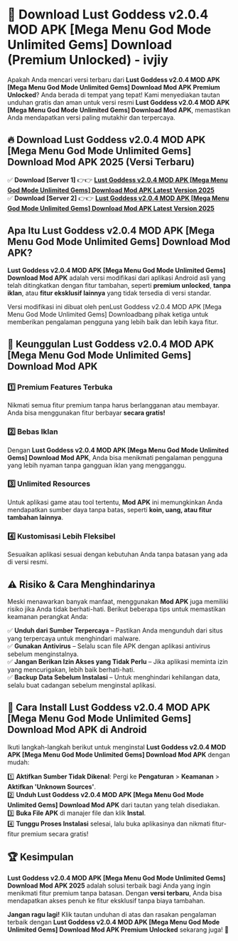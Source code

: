 # 🎯 Download Lust Goddess v2.0.4 MOD APK [Mega Menu God Mode Unlimited Gems] Download (Premium Unlocked) -  ivjiy

Apakah Anda mencari versi terbaru dari **Lust Goddess v2.0.4 MOD APK [Mega Menu God Mode Unlimited Gems] Download Mod APK Premium Unlocked**? Anda berada di tempat yang tepat! Kami menyediakan tautan unduhan gratis dan aman untuk versi resmi **Lust Goddess v2.0.4 MOD APK [Mega Menu God Mode Unlimited Gems] Download Mod APK**, memastikan Anda mendapatkan versi paling mutakhir dan terpercaya.

## 🔥 Download Lust Goddess v2.0.4 MOD APK [Mega Menu God Mode Unlimited Gems] Download Mod APK 2025 (Versi Terbaru)

✅ **Download [Server 1]** 👉👉 [**Lust Goddess v2.0.4 MOD APK [Mega Menu God Mode Unlimited Gems] Download Mod APK Latest Version 2025**](https://momento.my/?title=Lust_Goddess_v2.0.4_MOD_APK_[Mega_Menu_God_Mode_Unlimited_Gems]_Download)  
✅ **Download [Server 2]** 👉👉 [**Lust Goddess v2.0.4 MOD APK [Mega Menu God Mode Unlimited Gems] Download Mod APK Latest Version 2025**](https://momento.my/?title=Lust_Goddess_v2.0.4_MOD_APK_[Mega_Menu_God_Mode_Unlimited_Gems]_Download)  

## Apa Itu Lust Goddess v2.0.4 MOD APK [Mega Menu God Mode Unlimited Gems] Download Mod APK?

**Lust Goddess v2.0.4 MOD APK [Mega Menu God Mode Unlimited Gems] Download Mod APK** adalah versi modifikasi dari aplikasi Android asli yang telah ditingkatkan dengan fitur tambahan, seperti **premium unlocked**, **tanpa iklan**, atau **fitur eksklusif lainnya** yang tidak tersedia di versi standar.

Versi modifikasi ini dibuat oleh penLust Goddess v2.0.4 MOD APK [Mega Menu God Mode Unlimited Gems] Downloadbang pihak ketiga untuk memberikan pengalaman pengguna yang lebih baik dan lebih kaya fitur.

## 🎯 Keunggulan Lust Goddess v2.0.4 MOD APK [Mega Menu God Mode Unlimited Gems] Download Mod APK

### 1️⃣ Premium Features Terbuka
Nikmati semua fitur premium tanpa harus berlangganan atau membayar. Anda bisa menggunakan fitur berbayar **secara gratis!**

### 2️⃣ Bebas Iklan
Dengan **Lust Goddess v2.0.4 MOD APK [Mega Menu God Mode Unlimited Gems] Download Mod APK**, Anda bisa menikmati pengalaman pengguna yang lebih nyaman tanpa gangguan iklan yang mengganggu.

### 3️⃣ Unlimited Resources
Untuk aplikasi game atau tool tertentu, **Mod APK** ini memungkinkan Anda mendapatkan sumber daya tanpa batas, seperti **koin, uang, atau fitur tambahan lainnya**.

### 4️⃣ Kustomisasi Lebih Fleksibel
Sesuaikan aplikasi sesuai dengan kebutuhan Anda tanpa batasan yang ada di versi resmi.

## ⚠️ Risiko & Cara Menghindarinya

Meski menawarkan banyak manfaat, menggunakan **Mod APK** juga memiliki risiko jika Anda tidak berhati-hati. Berikut beberapa tips untuk memastikan keamanan perangkat Anda:

✅ **Unduh dari Sumber Terpercaya** – Pastikan Anda mengunduh dari situs yang terpercaya untuk menghindari malware.  
✅ **Gunakan Antivirus** – Selalu scan file APK dengan aplikasi antivirus sebelum menginstalnya.  
✅ **Jangan Berikan Izin Akses yang Tidak Perlu** – Jika aplikasi meminta izin yang mencurigakan, lebih baik berhati-hati.  
✅ **Backup Data Sebelum Instalasi** – Untuk menghindari kehilangan data, selalu buat cadangan sebelum menginstal aplikasi.

## 📌 Cara Install Lust Goddess v2.0.4 MOD APK [Mega Menu God Mode Unlimited Gems] Download Mod APK di Android

Ikuti langkah-langkah berikut untuk menginstal **Lust Goddess v2.0.4 MOD APK [Mega Menu God Mode Unlimited Gems] Download Mod APK** dengan mudah:

1️⃣ **Aktifkan Sumber Tidak Dikenal**: Pergi ke **Pengaturan** > **Keamanan** > **Aktifkan 'Unknown Sources'**.  
2️⃣ **Unduh Lust Goddess v2.0.4 MOD APK [Mega Menu God Mode Unlimited Gems] Download Mod APK** dari tautan yang telah disediakan.  
3️⃣ **Buka File APK** di manajer file dan klik **Instal**.  
4️⃣ **Tunggu Proses Instalasi** selesai, lalu buka aplikasinya dan nikmati fitur-fitur premium secara gratis!

## 🏆 Kesimpulan

**Lust Goddess v2.0.4 MOD APK [Mega Menu God Mode Unlimited Gems] Download Mod APK 2025** adalah solusi terbaik bagi Anda yang ingin menikmati fitur premium tanpa batasan. Dengan **versi terbaru**, Anda bisa mendapatkan akses penuh ke fitur eksklusif tanpa biaya tambahan.

**Jangan ragu lagi!** Klik tautan unduhan di atas dan rasakan pengalaman terbaik dengan **Lust Goddess v2.0.4 MOD APK [Mega Menu God Mode Unlimited Gems] Download Mod APK Premium Unlocked** sekarang juga! 🚀
